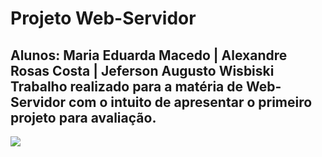 # Projeto Web-Servidor

## Alunos: Maria Eduarda Macedo | Alexandre Rosas Costa | Jeferson Augusto Wisbiski                                                                                                                                                                 Trabalho realizado para a matéria de Web-Servidor com o intuito de apresentar o primeiro projeto para avaliação. 

<img src="https://img.shields.io/static/v1?label=Linguagem&message=PHP&color=7159c1&style= for-the-badge&logo=GHOST"/>